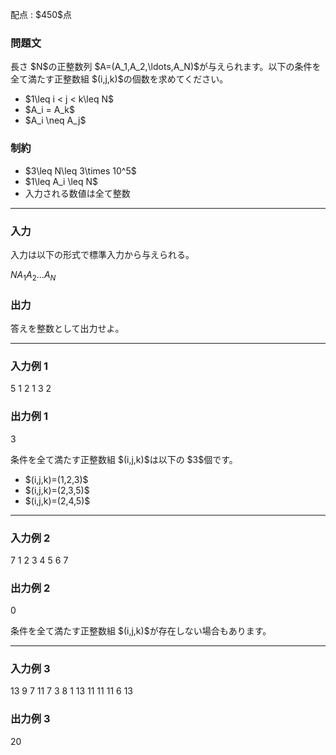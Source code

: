 
<div>

<span>

<span>

<p>
配点 : $450$点
</p>

<div>

<section>

### **問題文**

<p>
長さ $N$の正整数列 $A=(A_1,A_2,\ldots,A_N)$が与えられます。以下の条件を全て満たす正整数組 $(i,j,k)$の個数を求めてください。
</p>

<ul>

<li>
$1\leq i < j < k\leq  N$
</li>

<li>
$A_i = A_k$
</li>

<li>
$A_i \neq A_j$
</li>

</ul>

</section>

</div>

<div>

<section>

### **制約**

<ul>

<li>
$3\leq N\leq 3\times 10^5$
</li>

<li>
$1\leq A_i \leq N$
</li>

<li>
入力される数値は全て整数
</li>

</ul>

</section>

</div>

---

<div>

<div>

<section>

### **入力**

<p>
入力は以下の形式で標準入力から与えられる。
</p>

<div>

$N$$A_1$$A_2$$\ldots$$A_N$
</div>

</section>

</div>

<div>

<section>

### **出力**

<p>
答えを整数として出力せよ。
</p>

</section>

</div>

</div>

---

<div>

<section>

### **入力例 1**

<div>

5
1 2 1 3 2

</div>

</section>

</div>

<div>

<section>

### **出力例 1**

<div>

3

</div>

<p>
条件を全て満たす正整数組 $(i,j,k)$は以下の $3$個です。
</p>

<ul>

<li>
$(i,j,k)=(1,2,3)$
</li>

<li>
$(i,j,k)=(2,3,5)$
</li>

<li>
$(i,j,k)=(2,4,5)$
</li>

</ul>

</section>

</div>

---

<div>

<section>

### **入力例 2**

<div>

7
1 2 3 4 5 6 7

</div>

</section>

</div>

<div>

<section>

### **出力例 2**

<div>

0

</div>

<p>
条件を全て満たす正整数組 $(i,j,k)$が存在しない場合もあります。
</p>

</section>

</div>

---

<div>

<section>

### **入力例 3**

<div>

13
9 7 11 7 3 8 1 13 11 11 11 6 13

</div>

</section>

</div>

<div>

<section>

### **出力例 3**

<div>

20

</div>

</section>

</div>

</span>

</span>

</div>
